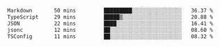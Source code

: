 <!--START_SECTION:waka-->

```txt
Markdown       50 mins         █████████░░░░░░░░░░░░░░░░   36.37 %
TypeScript     29 mins         █████▒░░░░░░░░░░░░░░░░░░░   20.88 %
JSON           22 mins         ████░░░░░░░░░░░░░░░░░░░░░   16.41 %
jsonc          12 mins         ██░░░░░░░░░░░░░░░░░░░░░░░   08.60 %
TSConfig       11 mins         ██░░░░░░░░░░░░░░░░░░░░░░░   08.32 %
```

<!--END_SECTION:waka-->
